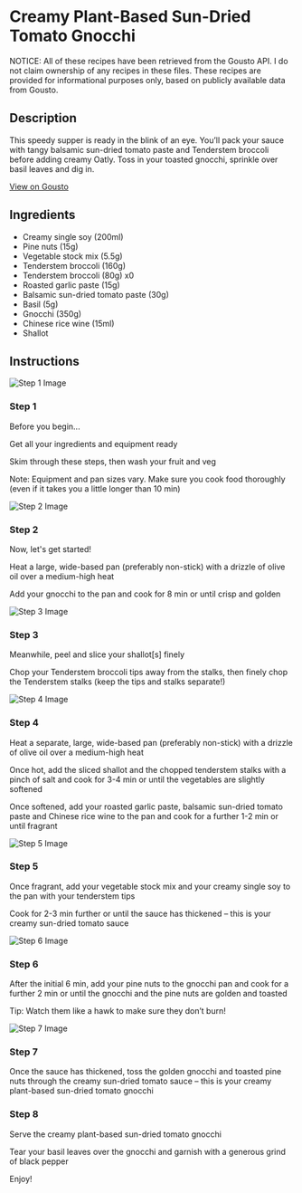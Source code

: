 # Creamy Plant-Based Sun-Dried Tomato Gnocchi

NOTICE: All of these recipes have been retrieved from the Gousto API. I do not claim ownership of any recipes in these files. These recipes are provided for informational purposes only, based on publicly available data from Gousto.

## Description

This speedy supper is ready in the blink of an eye. You’ll pack your sauce with tangy balsamic sun-dried tomato paste and Tenderstem broccoli before adding creamy Oatly. Toss in your toasted gnocchi, sprinkle over basil leaves and dig in.

[View on Gousto](https://www.gousto.co.uk/recipes/cookbook/creamy-sun-dried-tomato-cavolo-nero-gnocchi)

## Ingredients

- Creamy single soy (200ml)
- Pine nuts (15g)
- Vegetable stock mix (5.5g)
- Tenderstem broccoli (160g)
- Tenderstem broccoli (80g) x0
- Roasted garlic paste (15g)
- Balsamic sun-dried tomato paste (30g)
- Basil (5g)
- Gnocchi (350g)
- Chinese rice wine (15ml)
- Shallot

## Instructions

![Step 1 Image](https://production-media.gousto.co.uk/cms/recipe-step-image/Admin-10mm-Step-1-1613745648063-x200.jpg)

### Step 1

Before you begin...

Get all your ingredients and equipment ready

Skim through these steps, then wash your fruit and veg

Note: Equipment and pan sizes vary. Make sure you cook food thoroughly (even if it takes you a little longer than 10 min)

![Step 2 Image](https://production-media.gousto.co.uk/cms/recipe-step-image/step-2-1613745655607-x200.jpg)

### Step 2

Now, let's get started!

Heat a large, wide-based pan (preferably non-stick) with a drizzle of olive oil over a medium-high heat

Add your gnocchi to the pan and cook for 8 min or until crisp and golden

![Step 3 Image](https://production-media.gousto.co.uk/cms/recipe-step-image/Step-3-1686214340972-x200.jpg)

### Step 3

Meanwhile, peel and slice your shallot[s] finely

Chop your Tenderstem broccoli tips away from the stalks, then finely chop the Tenderstem stalks (keep the tips and stalks separate!)

![Step 4 Image](https://production-media.gousto.co.uk/cms/recipe-step-image/Step-4-1686214380543-x200.jpg)

### Step 4

Heat a separate, large, wide-based pan (preferably non-stick) with a drizzle of olive oil over a medium-high heat

Once hot, add the sliced shallot and the chopped tenderstem stalks with a pinch of salt and cook for 3-4 min or until the vegetables are slightly softened

Once softened, add your roasted garlic paste, balsamic sun-dried tomato paste and Chinese rice wine to the pan and cook for a further 1-2 min or until fragrant

![Step 5 Image](https://production-media.gousto.co.uk/cms/recipe-step-image/Step-5-1686214387876-x200.jpg)

### Step 5

Once fragrant, add your vegetable stock mix and your creamy single soy to the pan with your tenderstem tips

Cook for 2-3 min further or until the sauce has thickened – this is your creamy sun-dried tomato sauce

![Step 6 Image](https://production-media.gousto.co.uk/cms/recipe-step-image/Step-6-1686214516972-x200.jpg)

### Step 6

After the initial 6 min, add your pine nuts to the gnocchi pan and cook for a further 2 min or until the gnocchi and the pine nuts are golden and toasted

Tip: Watch them like a hawk to make sure they don’t burn!

![Step 7 Image](https://production-media.gousto.co.uk/cms/recipe-step-image/Step-7-1686214510661-x200.jpg)

### Step 7

Once the sauce has thickened, toss the golden gnocchi and toasted pine nuts through the creamy sun-dried tomato sauce – this is your creamy plant-based sun-dried tomato gnocchi

### Step 8

Serve the creamy plant-based sun-dried tomato gnocchi

Tear your basil leaves over the gnocchi and garnish with a generous grind of black pepper

Enjoy!

